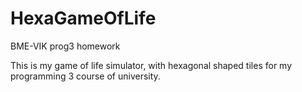 # HexaGameOfLife
BME-VIK prog3 homework

This is my game of life simulator, with hexagonal shaped tiles for my programming 3 course of university.
